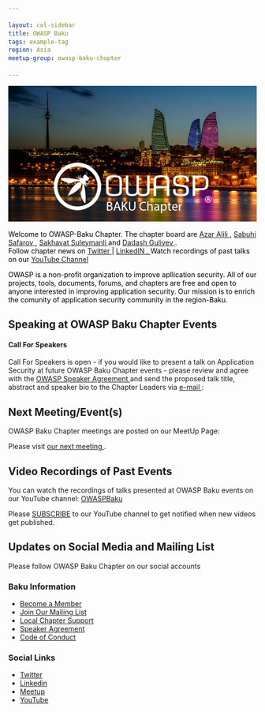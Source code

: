 ```yaml
---

layout: col-sidebar
title: OWASP Baku
tags: example-tag
region: Asia
meetup-group: owasp-baku-chapter

---
```


<div style='color:black;'>
<img src="assets/images/azar alili sakhavat suleymanli.png" alt="Girl in a jacket" width="auto" height="auto"> <br>
  
Welcome to OWASP-Baku Chapter. The chapter board are <a href="mailto:azar.alili@owasp.org"> Azar Alili </a> , <a href="mailto:sabuhi.safarov@owasp.org"> Sabuhi Safarov </a>, <a href="mailto:sekhavet.suleymanli@gmail.com"> Sakhavat Suleymanli </a> and <a href="mailto:dadash.guliyev@owasp.org"> Dadash Guliyev </a>. <br> 
Follow chapter news on <a href="https://twitter.com/OWASPBAKU"> Twitter </a> | <a href="linkedin.com"> LinkedIN . </a> Watch recordings of past talks on our <a href="https://www.youtube.com/channel/UC3ROpwrfxWfpTKPlymmqa7Q"> YouTube Channel </a>

OWASP is a non-profit organization to improve apllication security. All of our projects, tools, documents, forums, and chapters are free and open to anyone interested in improving application security. Our mission is to enrich the comunity of application security community in the region-Baku.
 
</div>

## Speaking at OWASP Baku Chapter Events

<h4>Call For Speakers</h4>

<p>Call For Speakers is open - if you would like to present a talk on Application Security at future OWASP Baku Chapter events - please review and agree with the <a href="https://owasp.org/www-policy/legal/speaker-agreement"> OWASP Speaker Agreement </a> and send the proposed talk title, abstract and speaker bio to the Chapter Leaders via <a href="mailto:azar.alili@owasp.org"> e-mail </a> :</p>

<h2 id="next-meetingevents">Next Meeting/Event(s)</h2>

<p>OWASP Baku Chapter meetings are posted on our MeetUp Page:</p>

<p>Please visit <a href="https://www.eventbrite.com/e/owasp-baku-meetup-tickets-495022534727"> our next meeting </a>. </p>


<h2 id="video-recordings-of-past-events">Video Recordings of Past Events</h2>
<p>You can watch the recordings of talks presented at OWASP Baku events on our YouTube channel: <a href="https://www.youtube.com/channel/UC3ROpwrfxWfpTKPlymmqa7Q"> OWASPBaku </a> </p>

<p>Please <a href="https://www.youtube.com/OWASPBaku?sub_confirmation=1">SUBSCRIBE</a> to our YouTube channel to get notified when new videos get published.</p>

<h2 id="updates-on-social-media-and-mailing-list">Updates on Social Media and Mailing List</h2>
<p>Please follow OWASP Baku Chapter on our social accounts </p>

<h3 id="baku-information">Baku Information</h3>
<ul>
  <li><a href="https://www.owasp.org/index.php/Membership">Become a Member</a></li>
  <li><a href="https://groups.google.com/all-groups">Join Our Mailing List</a></li>
  <li><a href="https://owasp.org/donate">Local Chapter Support</a></li>
  <li><a href="https://owasp.org/www-policy/legal/speaker-agreement">Speaker Agreement</a></li>
  <li><a href="https://owasp.org/www-policy/operational/conferences-events.html">Code of Conduct</a></li>
</ul>

<h3 id="social-links">Social Links</h3>
<ul>
  <li><a href="https://twitter.com/OWASPBAKU">Twitter</a></li>
  <li><a href="https://www.linkedin.com/company/owasp-baku">Linkedin</a></li>
  <li><a href="https://www.eventbrite.com/e/owasp-baku-meetup-tickets-495022534727"> Meetup</a></li>
  <li><a href="https://www.youtube.com/channel/UC3ROpwrfxWfpTKPlymmqa7Q">YouTube</a></li>
</ul>
